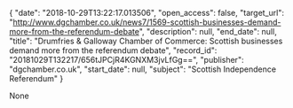 {
  "date": "2018-10-29T13:22:17.013506", 
  "open_access": false, 
  "target_url": "http://www.dgchamber.co.uk/news7/1569-scottish-businesses-demand-more-from-the-referendum-debate", 
  "description": null, 
  "end_date": null, 
  "title": "Drumfries & Galloway Chamber of Commerce: Scottish businesses demand more from the referendum debate", 
  "record_id": "20181029T132217/656tJPCjR4KGNXM3jvLfGg==", 
  "publisher": "dgchamber.co.uk", 
  "start_date": null, 
  "subject": "Scottish Independence Referendum"
}

None